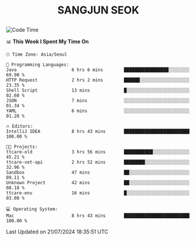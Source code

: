 <h1>
 <p align="center">
   SANGJUN SEOK
 </p>
</h1>

<!--START_SECTION:waka-->
![Code Time](http://img.shields.io/badge/Code%20Time-3%2C680%20hrs%2011%20mins-blue)

📊 **This Week I Spent My Time On** 

```text
🕑︎ Time Zone: Asia/Seoul

💬 Programming Languages: 
Java                     6 hrs 6 mins        █████████████████░░░░░░░░   69.90 % 
HTTP Request             2 hrs 2 mins        ██████░░░░░░░░░░░░░░░░░░░   23.35 % 
Shell Script             13 mins             █░░░░░░░░░░░░░░░░░░░░░░░░   02.60 % 
JSON                     7 mins              ░░░░░░░░░░░░░░░░░░░░░░░░░   01.34 % 
YAML                     6 mins              ░░░░░░░░░░░░░░░░░░░░░░░░░   01.28 % 

🔥 Editors: 
IntelliJ IDEA            8 hrs 43 mins       █████████████████████████   100.00 % 

🐱‍💻 Projects: 
ttcare-old               3 hrs 56 mins       ███████████░░░░░░░░░░░░░░   45.21 % 
ttcare-vet-api           2 hrs 52 mins       ████████░░░░░░░░░░░░░░░░░   32.96 % 
Sandbox                  47 mins             ██░░░░░░░░░░░░░░░░░░░░░░░   09.11 % 
Unknown Project          42 mins             ██░░░░░░░░░░░░░░░░░░░░░░░   08.18 % 
ttcare-env               16 mins             █░░░░░░░░░░░░░░░░░░░░░░░░   03.08 % 

💻 Operating System: 
Mac                      8 hrs 43 mins       █████████████████████████   100.00 % 
```


 Last Updated on 21/07/2024 18:35:51 UTC
<!--END_SECTION:waka-->
